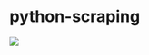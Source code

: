 # python-scraping

![](https://github.com/lbias/python-scraping/blob/master/36_count_2grams/36_count_2grams.png)
